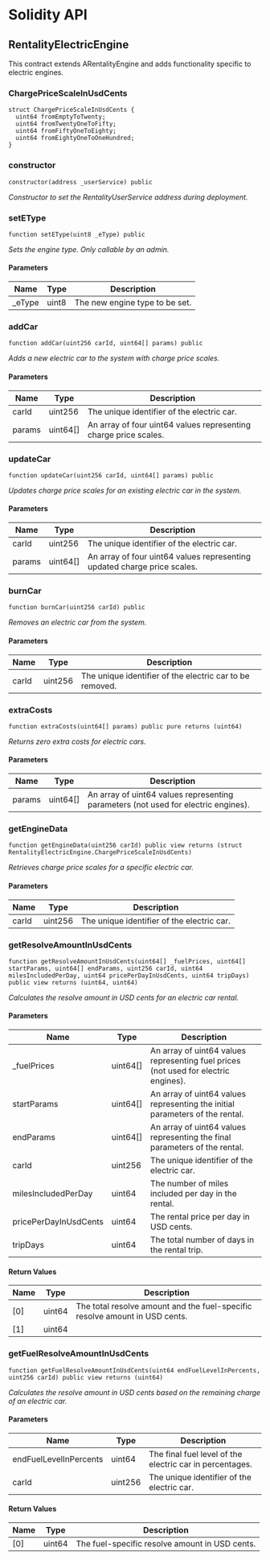 # Solidity API

## RentalityElectricEngine

This contract extends ARentalityEngine and adds functionality specific to electric engines.

### ChargePriceScaleInUsdCents

```solidity
struct ChargePriceScaleInUsdCents {
  uint64 fromEmptyToTwenty;
  uint64 fromTwentyOneToFifty;
  uint64 fromFiftyOneToEighty;
  uint64 fromEightyOneToOneHundred;
}
```

### constructor

```solidity
constructor(address _userService) public
```

_Constructor to set the RentalityUserService address during deployment._

### setEType

```solidity
function setEType(uint8 _eType) public
```

_Sets the engine type. Only callable by an admin._

#### Parameters

| Name | Type | Description |
| ---- | ---- | ----------- |
| _eType | uint8 | The new engine type to be set. |

### addCar

```solidity
function addCar(uint256 carId, uint64[] params) public
```

_Adds a new electric car to the system with charge price scales._

#### Parameters

| Name | Type | Description |
| ---- | ---- | ----------- |
| carId | uint256 | The unique identifier of the electric car. |
| params | uint64[] | An array of four uint64 values representing charge price scales. |

### updateCar

```solidity
function updateCar(uint256 carId, uint64[] params) public
```

_Updates charge price scales for an existing electric car in the system._

#### Parameters

| Name | Type | Description |
| ---- | ---- | ----------- |
| carId | uint256 | The unique identifier of the electric car. |
| params | uint64[] | An array of four uint64 values representing updated charge price scales. |

### burnCar

```solidity
function burnCar(uint256 carId) public
```

_Removes an electric car from the system._

#### Parameters

| Name | Type | Description |
| ---- | ---- | ----------- |
| carId | uint256 | The unique identifier of the electric car to be removed. |

### extraCosts

```solidity
function extraCosts(uint64[] params) public pure returns (uint64)
```

_Returns zero extra costs for electric cars._

#### Parameters

| Name | Type | Description |
| ---- | ---- | ----------- |
| params | uint64[] | An array of uint64 values representing parameters (not used for electric engines). |

### getEngineData

```solidity
function getEngineData(uint256 carId) public view returns (struct RentalityElectricEngine.ChargePriceScaleInUsdCents)
```

_Retrieves charge price scales for a specific electric car._

#### Parameters

| Name | Type | Description |
| ---- | ---- | ----------- |
| carId | uint256 | The unique identifier of the electric car. |

### getResolveAmountInUsdCents

```solidity
function getResolveAmountInUsdCents(uint64[] _fuelPrices, uint64[] startParams, uint64[] endParams, uint256 carId, uint64 milesIncludedPerDay, uint64 pricePerDayInUsdCents, uint64 tripDays) public view returns (uint64, uint64)
```

_Calculates the resolve amount in USD cents for an electric car rental._

#### Parameters

| Name | Type | Description |
| ---- | ---- | ----------- |
| _fuelPrices | uint64[] | An array of uint64 values representing fuel prices (not used for electric engines). |
| startParams | uint64[] | An array of uint64 values representing the initial parameters of the rental. |
| endParams | uint64[] | An array of uint64 values representing the final parameters of the rental. |
| carId | uint256 | The unique identifier of the electric car. |
| milesIncludedPerDay | uint64 | The number of miles included per day in the rental. |
| pricePerDayInUsdCents | uint64 | The rental price per day in USD cents. |
| tripDays | uint64 | The total number of days in the rental trip. |

#### Return Values

| Name | Type | Description |
| ---- | ---- | ----------- |
| [0] | uint64 | The total resolve amount and the fuel-specific resolve amount in USD cents. |
| [1] | uint64 |  |

### getFuelResolveAmountInUsdCents

```solidity
function getFuelResolveAmountInUsdCents(uint64 endFuelLevelInPercents, uint256 carId) public view returns (uint64)
```

_Calculates the resolve amount in USD cents based on the remaining charge of an electric car._

#### Parameters

| Name | Type | Description |
| ---- | ---- | ----------- |
| endFuelLevelInPercents | uint64 | The final fuel level of the electric car in percentages. |
| carId | uint256 | The unique identifier of the electric car. |

#### Return Values

| Name | Type | Description |
| ---- | ---- | ----------- |
| [0] | uint64 | The fuel-specific resolve amount in USD cents. |

